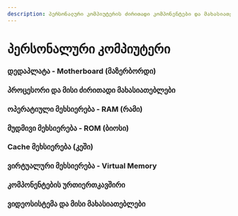 ```yaml
---
description: პერსონალური კომპიუტერის ძირითადი კომპონენტები და მახასიათებლები
---
```


# პერსონალური კომპიუტერი

### დედაპლატა - Motherboard \(მაზერბორდი\)

### პროცესორი და მისი ძირითადი მახასიათებლები

###  ოპერატიული მეხსიერება - RAM \(რამი\)

###  მუდმივი მეხსიერება - ROM \(ბიოსი\) 

### Cache მეხსიერება \(კეში\)

### ვირტუალური მეხსიერება - Virtual Memory

###  კომპონენტების ურთიერთკავშირი 

### ვიდეოსისტემა და მისი მახასიათებლები

